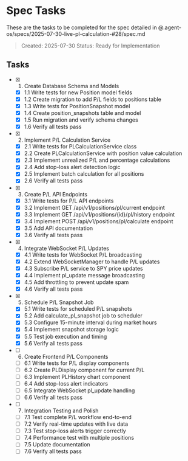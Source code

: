 # Spec Tasks

These are the tasks to be completed for the spec detailed in @.agent-os/specs/2025-07-30-live-pl-calculation-#28/spec.md

> Created: 2025-07-30
> Status: Ready for Implementation

## Tasks

- [x] 1. Create Database Schema and Models
  - [x] 1.1 Write tests for new Position model fields
  - [x] 1.2 Create migration to add P/L fields to positions table
  - [x] 1.3 Write tests for PositionSnapshot model
  - [x] 1.4 Create position_snapshots table and model
  - [x] 1.5 Run migration and verify schema changes
  - [x] 1.6 Verify all tests pass

- [x] 2. Implement P/L Calculation Service
  - [x] 2.1 Write tests for PLCalculationService class
  - [x] 2.2 Create PLCalculationService with position value calculation
  - [x] 2.3 Implement unrealized P/L and percentage calculations
  - [x] 2.4 Add stop-loss alert detection logic
  - [x] 2.5 Implement batch calculation for all positions
  - [x] 2.6 Verify all tests pass

- [x] 3. Create P/L API Endpoints
  - [x] 3.1 Write tests for P/L API endpoints
  - [x] 3.2 Implement GET /api/v1/positions/pl/current endpoint
  - [x] 3.3 Implement GET /api/v1/positions/{id}/pl/history endpoint
  - [x] 3.4 Implement POST /api/v1/positions/pl/calculate endpoint
  - [x] 3.5 Add API documentation
  - [x] 3.6 Verify all tests pass

- [x] 4. Integrate WebSocket P/L Updates
  - [x] 4.1 Write tests for WebSocket P/L broadcasting
  - [x] 4.2 Extend WebSocketManager to handle P/L updates
  - [x] 4.3 Subscribe P/L service to SPY price updates
  - [x] 4.4 Implement pl_update message broadcasting
  - [x] 4.5 Add throttling to prevent update spam
  - [x] 4.6 Verify all tests pass

- [x] 5. Schedule P/L Snapshot Job
  - [x] 5.1 Write tests for scheduled P/L snapshots
  - [x] 5.2 Add calculate_pl_snapshot job to scheduler
  - [x] 5.3 Configure 15-minute interval during market hours
  - [x] 5.4 Implement snapshot storage logic
  - [x] 5.5 Test job execution and timing
  - [x] 5.6 Verify all tests pass

- [ ] 6. Create Frontend P/L Components
  - [ ] 6.1 Write tests for P/L display components
  - [ ] 6.2 Create PLDisplay component for current P/L
  - [ ] 6.3 Implement PLHistory chart component
  - [ ] 6.4 Add stop-loss alert indicators
  - [ ] 6.5 Integrate WebSocket pl_update handling
  - [ ] 6.6 Verify all tests pass

- [ ] 7. Integration Testing and Polish
  - [ ] 7.1 Test complete P/L workflow end-to-end
  - [ ] 7.2 Verify real-time updates with live data
  - [ ] 7.3 Test stop-loss alerts trigger correctly
  - [ ] 7.4 Performance test with multiple positions
  - [ ] 7.5 Update documentation
  - [ ] 7.6 Verify all tests pass